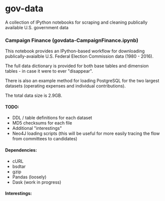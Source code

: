 # gov-data
A collection of IPython notebooks for scraping and cleaning publically available U.S. government data

### Campaign Finance (govdata-CampaignFinance.ipynb)

This notebook provides an IPython-based workflow for downloading publically-avaialble U.S. Federal Election Commission data (1980 - 2016).

The full data dictionary is provided for both base tables and dimension tables - in case it were to ever "disappear".

There is also an example method for loading PostgreSQL for the two largest datasets (operating expenses and individual contributions).

The total data size is 2.9GB.

#### TODO: 
- DDL / table definitions for each dataset
- MD5 checksums for each file
- Additional "interestings"
- Neo4J loading scripts (this will be useful for more easily tracing the flow from committees to candidates)

#### Dependencies:
- cURL
- bsdtar
- gzip
- Pandas (loosely)
- Dask (work in progress)

#### Interestings:


